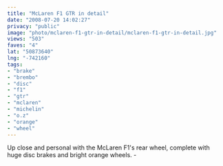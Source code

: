 ```yaml
---
title: "McLaren F1 GTR in detail"
date: "2008-07-20 14:02:27"
privacy: "public"
image: "photo/mclaren-f1-gtr-in-detail/mclaren-f1-gtr-in-detail.jpg"
views: "503"
faves: "4"
lat: "50873640"
lng: "-742160"
tags:
- "brake"
- "brembo"
- "disc"
- "f1"
- "gtr"
- "mclaren"
- "michelin"
- "o.z"
- "orange"
- "wheel"
---
```

Up close and personal with the McLaren F1's rear wheel, complete with huge disc brakes and bright orange wheels. - <a href="/photos/2008/07/20/mclaren-f1-gtr-in-detail"></a>

